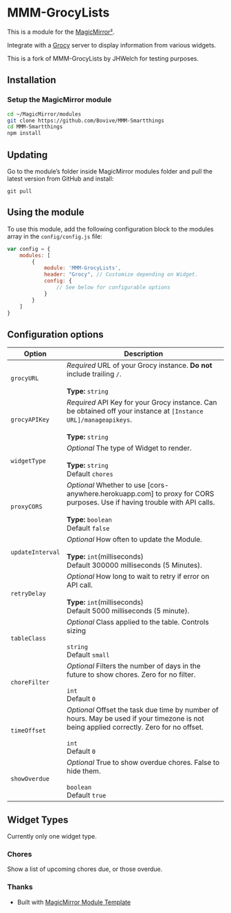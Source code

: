 # MMM-GrocyLists

This is a module for the [MagicMirror²](https://github.com/MichMich/MagicMirror/).

Integrate with a [Grocy](https://github.com/grocy/grocy) server to display information from various widgets.

This is a fork of MMM-GrocyLists by JHWelch for testing purposes.

## Installation
### Setup the MagicMirror module
```bash
cd ~/MagicMirror/modules
git clone https://github.com/Bovive/MMM-Smartthings
cd MMM-Smartthings
npm install
```

## Updating
Go to the module’s folder inside MagicMirror modules folder and pull the latest version from GitHub and install:
```
git pull
```

## Using the module

To use this module, add the following configuration block to the modules array in the `config/config.js` file:
```js
var config = {
    modules: [
        {
            module: 'MMM-GrocyLists',
            header: "Grocy", // Customize depending on Widget.
            config: {
                // See below for configurable options
            }
        }
    ]
}
```

## Configuration options

| Option           | Description
|----------------- |-----------
| `grocyURL`       | *Required* URL of your Grocy instance. **Do not** include trailing `/`.<br><br>**Type:** `string`
| `grocyAPIKey`    | *Required* API Key for your Grocy instance. Can be obtained off your instance at `[Instance URL]/manageapikeys`.<br><br>**Type:** `string`
| `widgetType`     | *Optional* The type of Widget to render. <br><br>**Type:** `string` <br>Default `chores`
| `proxyCORS`      | *Optional* Whether to use [cors-anywhere.herokuapp.com] to proxy for CORS purposes. Use if having trouble with API calls.  <br><br>**Type:** `boolean` <br>Default `false`
| `updateInterval` | *Optional* How often to update the Module. <br><br>**Type:** `int`(milliseconds)<br>Default 300000 milliseconds (5 Minutes).
| `retryDelay`     | *Optional* How long to wait to retry if error on API call.<br><br>**Type:** `int`(milliseconds) <br>Default 5000 milliseconds (5 minute).
| `tableClass`     | *Optional* Class applied to the table. Controls sizing <br><br> `string`<br> Default `small`
| `choreFilter`    | *Optional* Filters the number of days in the future to show chores. Zero for no filter. <br><br> `int`<br> Default `0`
| `timeOffset`     | *Optional* Offset the task due time by number of hours. May be used if your timezone is not being applied correctly. Zero for no offset. <br><br> `int`<br> Default `0`
| `showOverdue`    | *Optional* True to show overdue chores. False to hide them. <br><br> `boolean`<br> Default `true`

## Widget Types
Currently only one widget type.

### Chores
Show a list of upcoming chores due, or those overdue.

### Thanks
* Built with [MagicMirror Module Template](https://github.com/roramirez/MagicMirror-Module-Template)
